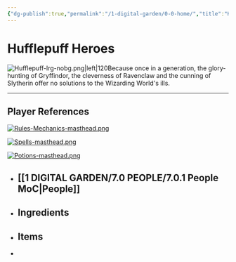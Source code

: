 ```yaml
---
{"dg-publish":true,"permalink":"/1-digital-garden/0-0-home/","title":"Hufflepuff Heroes","tags":["gardenEntry"]}
---
```


# Hufflepuff Heroes
![Hufflepuff-lrg-nobg.png|left|120](/img/user/1%20DIGITAL%20GARDEN/Images%20&%20Banners/Hufflepuff-lrg-nobg.png)Because once in a generation, the glory-hunting of Gryffindor, the cleverness of Ravenclaw and the cunning of Slytherin offer no solutions to the Wizarding World's ills.

---

## Player References
[![Rules-Mechanics-masthead.png](/img/user/1%20DIGITAL%20GARDEN/Images%20&%20Banners/Rules-Mechanics-masthead.png)](https://site-of-many-things.vercel.app/zz-digital-garden/1-0-2-0-rules/2-0-house-rules/2-1-house-rules-mo-c/)

[![Spells-masthead.png](/img/user/1%20DIGITAL%20GARDEN/Images%20&%20Banners/Spells-masthead.png)](https://site-of-many-things.vercel.app/zz-digital-garden/3-0-spells/3-1-spells-moc/)

[![Potions-masthead.png](/img/user/1%20DIGITAL%20GARDEN/Images%20&%20Banners/Potions-masthead.png)](https://site-of-many-things.vercel.app/zz-digital-garden/4-0-potions/4-1-potions-moc/)

- ## [[1 DIGITAL GARDEN/7.0 PEOPLE/7.0.1 People MoC\|People]]
- ## Ingredients
- ## Items
- 